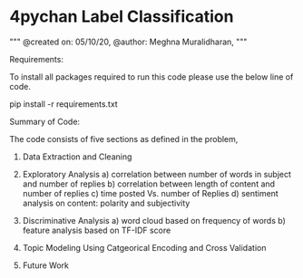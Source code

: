 # 4pychan Label Classification
"""
@created on: 05/10/20,
@author: Meghna Muralidharan,
"""

Requirements:

To install all packages required to run this code please use the below line of code.

pip install -r requirements.txt


Summary of Code:

The code consists of five sections as defined in the problem,

1) Data Extraction and Cleaning

2) Exploratory Analysis
	a) correlation between number of words in subject and number of replies
	b) correlation between length of content and number of replies
	c) time posted Vs. number of Replies
	d) sentiment analysis on content: polarity and subjectivity

3) Discriminative Analysis
	a) word cloud based on frequency of words
	b) feature analysis based on TF-IDF score

4) Topic Modeling Using Catgeorical Encoding and Cross Validation		

5) Future Work


